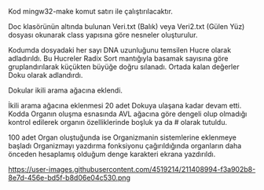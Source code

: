  Kod mingw32-make komut satırı ile çalıştırılacaktır. 
 
 Doc klasörünün altında bulunan Veri.txt (Balık) veya Veri2.txt (Gülen Yüz) dosyası okunarak class yapısına göre nesneler oluşturulur. 

 Kodumda dosyadaki her sayı DNA uzunluğunu temsilen Hucre olarak adladırıldı. Bu Hucreler Radix Sort mantığıyla basamak sayısına göre gruplandırılarak küçükten büyüğe doğru sılanadı. Ortada kalan değerler Doku olarak adlandırdı. 
 
 Dokular ikili arama ağacına eklendi. 
 
 İkili arama ağacına eklenmesi 20 adet Dokuya ulaşana kadar devam etti. 
 Kodda Organın oluşma esnasında AVL ağacına göre dengeli olup olmadığı kontrol edilerek organın özelliklerinde boşluk ya da # olarak tutuldu.
 
 100 adet Organ oluştuğunda ise Organizmanin sistemlerine eklenmeye başladı Organizmayı yazdırma fonksiyonu çağırıldığında organların daha önceden hesaplamış olduğum denge karakteri ekrana yazdırıldı. 

 https://user-images.githubusercontent.com/4519214/211408994-f3a902b8-8e7d-456e-bd5f-b8d06e04c530.png